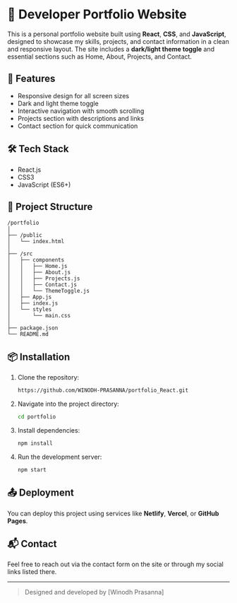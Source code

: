 
# 🚀 Developer Portfolio Website

This is a personal portfolio website built using **React**, **CSS**, and **JavaScript**, designed to showcase my skills, projects, and contact information in a clean and responsive layout. The site includes a **dark/light theme toggle** and essential sections such as Home, About, Projects, and Contact.

## 🚀 Features

- Responsive design for all screen sizes
- Dark and light theme toggle
- Interactive navigation with smooth scrolling
- Projects section with descriptions and links
- Contact section for quick communication

## 🛠️ Tech Stack

- React.js
- CSS3
- JavaScript (ES6+)

## 📁 Project Structure

```
/portfolio
│
├── /public
│   └── index.html
│
├── /src
│   ├── components
│   │   ├── Home.js
│   │   ├── About.js
│   │   ├── Projects.js
│   │   ├── Contact.js
│   │   └── ThemeToggle.js
│   ├── App.js
│   ├── index.js
│   └── styles
│       └── main.css
│
├── package.json
└── README.md
```

## 📦 Installation

1. Clone the repository:
   ```bash
   https://github.com/WINODH-PRASANNA/portfolio_React.git
   ```

2. Navigate into the project directory:
   ```bash
   cd portfolio
   ```

3. Install dependencies:
   ```bash
   npm install
   ```

4. Run the development server:
   ```bash
   npm start
   ```

## 📤 Deployment

You can deploy this project using services like **Netlify**, **Vercel**, or **GitHub Pages**.

## 📬 Contact

Feel free to reach out via the contact form on the site or through my social links listed there.

---

> Designed and developed by [Winodh Prasanna]
